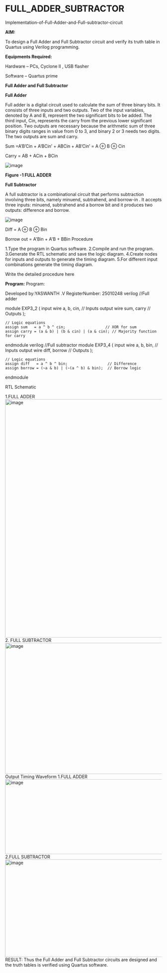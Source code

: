 # FULL_ADDER_SUBTRACTOR

Implementation-of-Full-Adder-and-Full-subtractor-circuit

**AIM:**

To design a Full Adder and Full Subtractor circuit and verify its truth table in Quartus using Verilog programming.

**Equipments Required:**

Hardware – PCs, Cyclone II , USB flasher

Software – Quartus prime

**Full Adder and Full Subtractor**

**Full Adder**

Full adder is a digital circuit used to calculate the sum of three binary bits. It consists of three inputs and two outputs. Two of the input variables, denoted by A and B, represent the two significant bits to be added. The third input, Cin, represents the carry from the previous lower significant position. Two outputs are necessary because the arithmetic sum of three binary digits ranges in value from 0 to 3, and binary 2 or 3 needs two digits. The two outputs are sum and carry.

Sum =A’B’Cin + A’BCin’ + ABCin + AB’Cin’ = A ⊕ B ⊕ Cin 

Carry = AB + ACin + BCin

![image](https://github.com/naavaneetha/FULL_ADDER_SUBTRACTOR/assets/154305477/0f30ba51-5ffb-4198-845f-18e054f675e7)

**Figure -1 FULL ADDER**

**Full Subtractor**

A full subtractor is a combinational circuit that performs subtraction involving three bits, namely minuend, subtrahend, and borrow-in . It accepts three inputs: minuend, subtrahend and a borrow bit and it produces two outputs: difference and borrow.

![image](https://github.com/naavaneetha/FULL_ADDER_SUBTRACTOR/assets/154305477/02b24f51-ab51-4304-9ad6-7b81ffc1ead5)

Diff = A ⊕ B ⊕ Bin 

Borrow out = A'Bin + A'B + BBin
Procedure

1.Type the program in Quartus software.
2.Compile and run the program.
3.Generate the RTL schematic and save the logic diagram.
4.Create nodes for inputs and outputs to generate the timing diagram.
5.For different input combinations generate the timing diagram.


Write the detailed procedure here

**Program:**
Program:

Developed by:YASWANTH .V
RegisterNumber: 25010248
verilog
//Full adder

module EXP3_2 (
    input  wire a, b, cin,   // Inputs
    output wire sum, carry   // Outputs
);

    // Logic equations
    assign sum   = a ^ b ^ cin;                  // XOR for sum
    assign carry = (a & b) | (b & cin) | (a & cin); // Majority function for carry

endmodule
verilog
//Full subtractor
module EXP3_4 (
    input  wire a, b, bin,       // Inputs
    output wire diff, borrow     // Outputs
);

    // Logic equations
    assign diff   = a ^ b ^ bin;                  // Difference
    assign borrow = (~a & b) | (~(a ^ b) & bin);  // Borrow logic

endmodule

RTL Schematic

1.FULL ADDER
<img width="1016" height="767" alt="image" src="https://github.com/user-attachments/assets/e8a9811a-4bc8-44da-8f7b-9fd53437f3e2" />
2. FULL SUBTRACTOR
<img width="1020" height="422" alt="image" src="https://github.com/user-attachments/assets/260c39e8-227e-4451-942c-69b92ba806ca" />
Output Timing Waveform
1.FULL ADDER
<img width="1318" height="241" alt="image" src="https://github.com/user-attachments/assets/426904af-0f5f-4ec9-8fec-c6ecb984d6bb" />
2.FULL SUBTRACTOR
<img width="1316" height="314" alt="image" src="https://github.com/user-attachments/assets/91d5f053-ca93-4885-a22e-39d3b352cdd7" />
RESULT:
Thus the Full Adder and Full Subtractor circuits are designed and the truth tables is verified using Quartus software.



